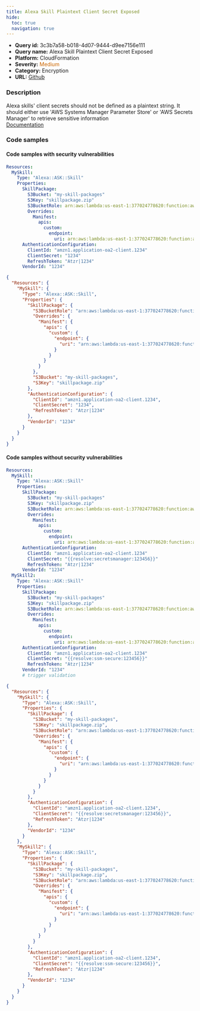 ```yaml
---
title: Alexa Skill Plaintext Client Secret Exposed
hide:
  toc: true
  navigation: true
---
```


<style>
  .highlight .hll {
    background-color: #ff171742;
  }
  .md-content {
    max-width: 1100px;
    margin: 0 auto;
  }
</style>

-   **Query id:** 3c3b7a58-b018-4d07-9444-d9ee7156e111
-   **Query name:** Alexa Skill Plaintext Client Secret Exposed
-   **Platform:** CloudFormation
-   **Severity:** <span style="color:#C60">Medium</span>
-   **Category:** Encryption
-   **URL:** [Github](https://github.com/Checkmarx/kics/tree/master/assets/queries/cloudFormation/aws/alexa_skill_plaintext_client_secret_exposed)

### Description
Alexa skills' client secrets should not be defined as a plaintext string. It should either use 'AWS Systems Manager Parameter Store' or 'AWS Secrets Manager' to retrieve sensitive information<br>
[Documentation](https://docs.aws.amazon.com/AWSCloudFormation/latest/UserGuide/aws-resource-ask-skill.html#cfn-ask-skill-authenticationconfiguration)

### Code samples
#### Code samples with security vulnerabilities
```yaml title="Postitive test num. 1 - yaml file" hl_lines="17"
Resources:
  MySkill:
    Type: "Alexa::ASK::Skill"
    Properties:
      SkillPackage:
        S3Bucket: "my-skill-packages"
        S3Key: "skillpackage.zip"
        S3BucketRole: arn:aws:lambda:us-east-1:377024778620:function:aws-node-alexa-skill
        Overrides:
          Manifest:
            apis:
              custom:
                endpoint:
                  uri: arn:aws:lambda:us-east-1:377024778620:function:aws-node-alexa-skill
      AuthenticationConfiguration:
        ClientId: "amzn1.application-oa2-client.1234"
        ClientSecret: "1234"
        RefreshToken: "Atzr|1234"
      VendorId: "1234"

```
```json title="Postitive test num. 2 - json file" hl_lines="24"
{
  "Resources": {
    "MySkill": {
      "Type": "Alexa::ASK::Skill",
      "Properties": {
        "SkillPackage": {
          "S3BucketRole": "arn:aws:lambda:us-east-1:377024778620:function:aws-node-alexa-skill",
          "Overrides": {
            "Manifest": {
              "apis": {
                "custom": {
                  "endpoint": {
                    "uri": "arn:aws:lambda:us-east-1:377024778620:function:aws-node-alexa-skill"
                  }
                }
              }
            }
          },
          "S3Bucket": "my-skill-packages",
          "S3Key": "skillpackage.zip"
        },
        "AuthenticationConfiguration": {
          "ClientId": "amzn1.application-oa2-client.1234",
          "ClientSecret": "1234",
          "RefreshToken": "Atzr|1234"
        },
        "VendorId": "1234"
      }
    }
  }
}

```


#### Code samples without security vulnerabilities
```yaml title="Negative test num. 1 - yaml file"
Resources:
  MySkill:
    Type: "Alexa::ASK::Skill"
    Properties:
      SkillPackage:
        S3Bucket: "my-skill-packages"
        S3Key: "skillpackage.zip"
        S3BucketRole: arn:aws:lambda:us-east-1:377024778620:function:aws-node-alexa-skill
        Overrides:
          Manifest:
            apis:
              custom:
                endpoint:
                  uri: arn:aws:lambda:us-east-1:377024778620:function:aws-node-alexa-skill
      AuthenticationConfiguration:
        ClientId: "amzn1.application-oa2-client.1234"
        ClientSecret: "{{resolve:secretsmanager:123456}}"
        RefreshToken: "Atzr|1234"
      VendorId: "1234"
  MySkill2:
    Type: "Alexa::ASK::Skill"
    Properties:
      SkillPackage:
        S3Bucket: "my-skill-packages"
        S3Key: "skillpackage.zip"
        S3BucketRole: arn:aws:lambda:us-east-1:377024778620:function:aws-node-alexa-skill
        Overrides:
          Manifest:
            apis:
              custom:
                endpoint:
                  uri: arn:aws:lambda:us-east-1:377024778620:function:aws-node-alexa-skill
      AuthenticationConfiguration:
        ClientId: "amzn1.application-oa2-client.1234"
        ClientSecret: "{{resolve:ssm-secure:123456}}"
        RefreshToken: "Atzr|1234"
      VendorId: "1234"
      # trigger validation

```
```json title="Negative test num. 2 - json file"
{
  "Resources": {
    "MySkill": {
      "Type": "Alexa::ASK::Skill",
      "Properties": {
        "SkillPackage": {
          "S3Bucket": "my-skill-packages",
          "S3Key": "skillpackage.zip",
          "S3BucketRole": "arn:aws:lambda:us-east-1:377024778620:function:aws-node-alexa-skill",
          "Overrides": {
            "Manifest": {
              "apis": {
                "custom": {
                  "endpoint": {
                    "uri": "arn:aws:lambda:us-east-1:377024778620:function:aws-node-alexa-skill"
                  }
                }
              }
            }
          }
        },
        "AuthenticationConfiguration": {
          "ClientId": "amzn1.application-oa2-client.1234",
          "ClientSecret": "{{resolve:secretsmanager:123456}}",
          "RefreshToken": "Atzr|1234"
        },
        "VendorId": "1234"
      }
    },
    "MySkill2": {
      "Type": "Alexa::ASK::Skill",
      "Properties": {
        "SkillPackage": {
          "S3Bucket": "my-skill-packages",
          "S3Key": "skillpackage.zip",
          "S3BucketRole": "arn:aws:lambda:us-east-1:377024778620:function:aws-node-alexa-skill",
          "Overrides": {
            "Manifest": {
              "apis": {
                "custom": {
                  "endpoint": {
                    "uri": "arn:aws:lambda:us-east-1:377024778620:function:aws-node-alexa-skill"
                  }
                }
              }
            }
          }
        },
        "AuthenticationConfiguration": {
          "ClientId": "amzn1.application-oa2-client.1234",
          "ClientSecret": "{{resolve:ssm-secure:123456}}",
          "RefreshToken": "Atzr|1234"
        },
        "VendorId": "1234"
      }
    }
  }
}

```
